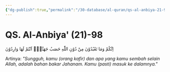 ```yaml
---
{"dg-publish":true,"permalink":"/30-database/al-quran/qs-al-anbiya-21-98/"}
---
```



# QS. Al-Anbiya' (21)-98
اِنَّكُمْ وَمَا تَعْبُدُوْنَ مِنْ دُوْنِ اللّٰهِ حَصَبُ جَهَنَّمَۗ اَنْتُمْ لَهَا وَارِدُوْنَ 

Artinya: *"Sungguh, kamu (orang kafir) dan apa yang kamu sembah selain Allah, adalah bahan bakar Jahanam. Kamu (pasti) masuk ke dalamnya."*
